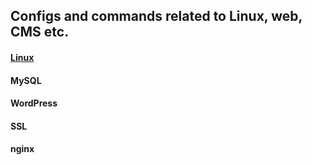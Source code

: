 ## Configs and commands related to Linux, web, CMS etc.

#### [Linux](https://github.com/CodeBreakerRU/boilerplates/tree/ee2d8ce6cc73685107d173c90310adf113dac6f8/Linux)
#### MySQL
#### WordPress
#### SSL
#### nginx